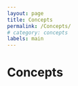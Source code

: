 ```yaml
---
layout: page
title: Concepts
permalink: /Concepts/
# category: concepts
labels: main
---
```


Concepts
===